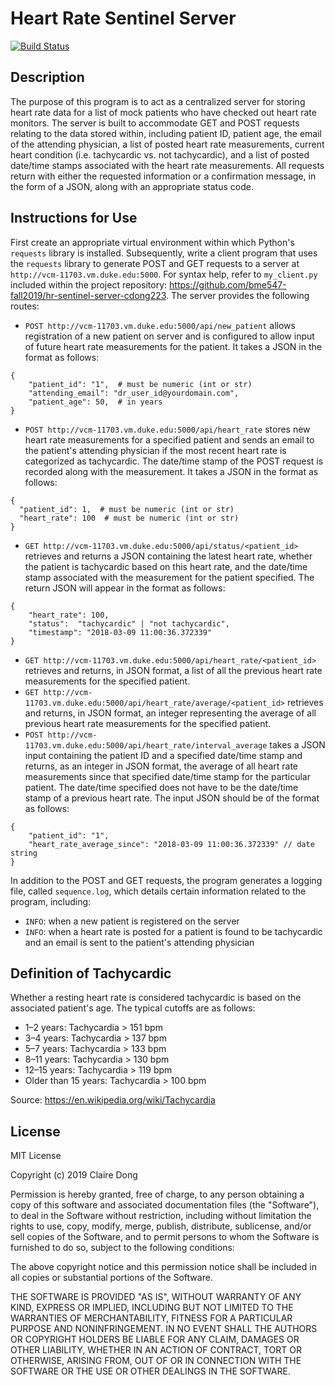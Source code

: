 # Heart Rate Sentinel Server

[![Build Status](https://travis-ci.com/bme547-fall2019/hr-sentinel-server-cdong223.svg?token=o3TBsFei64u2Cyoxf93i&branch=master)](https://travis-ci.com/bme547-fall2019/hr-sentinel-server-cdong223)

## Description
The purpose of this program is to act as a centralized server for storing heart rate data for a list of mock patients who have checked out heart rate monitors. The server is built to accommodate GET and POST requests relating to the data stored within, including patient ID, patient age, the email of the attending physician, a list of posted heart rate measurements, current heart condition (i.e. tachycardic vs. not tachycardic), and a list of posted date/time stamps associated with the heart rate measurements. All requests return with either the requested information or a confirmation message, in the form of a JSON, along with an appropriate status code.

## Instructions for Use
First create an appropriate virtual environment within which Python's `requests` library is installed. Subsequently, write a client program that uses the `requests` library to generate POST and GET requests to a server at `http://vcm-11703.vm.duke.edu:5000`. For syntax help, refer to `my_client.py` included within the project repository: https://github.com/bme547-fall2019/hr-sentinel-server-cdong223. The server provides the following routes:

- `POST http://vcm-11703.vm.duke.edu:5000/api/new_patient`
allows registration of a new patient on server and is configured to allow input of future heart rate measurements for the patient. It takes a JSON in the format as follows:
```
{
    "patient_id": "1",  # must be numeric (int or str)
    "attending_email": "dr_user_id@yourdomain.com",
    "patient_age": 50,  # in years
}
```
- `POST http://vcm-11703.vm.duke.edu:5000/api/heart_rate`
stores new heart rate measurements for a specified patient and sends an email to the patient's attending physician if the most recent heart rate is categorized as tachycardic. The date/time stamp of the POST request is recorded along with the measurement. It takes a JSON in the format as follows:
```
{
  "patient_id": 1,  # must be numeric (int or str)
  "heart_rate": 100  # must be numeric (int or str)
}
```
- `GET http://vcm-11703.vm.duke.edu:5000/api/status/<patient_id>`
retrieves and returns a JSON containing the latest heart rate, whether the patient is tachycardic based on this heart rate, and the date/time stamp associated with the measurement for the patient specified. The return JSON will appear in the format as follows:
```
{
    "heart_rate": 100,
    "status":  "tachycardic" | "not tachycardic",
    "timestamp": "2018-03-09 11:00:36.372339"  
}
```
- `GET http://vcm-11703.vm.duke.edu:5000/api/heart_rate/<patient_id>`
retrieves and returns, in JSON format, a list of all the previous heart rate measurements for the specified patient.
- `GET http://vcm-11703.vm.duke.edu:5000/api/heart_rate/average/<patient_id>`
retrieves and returns, in JSON format, an integer representing the average of all previous heart rate measurements for the specified patient.  
- `POST http://vcm-11703.vm.duke.edu:5000/api/heart_rate/interval_average`
takes a JSON input containing the patient ID and a specified date/time stamp and returns, as an integer in JSON format, the average of all heart rate measurements since that specified date/time stamp for the particular patient. The date/time specified does not have to be the date/time stamp of a previous heart rate. The input JSON should be of the format as follows:
```
{
    "patient_id": "1",
    "heart_rate_average_since": "2018-03-09 11:00:36.372339" // date string
}
```

In addition to the POST and GET requests, the program generates a logging file, called `sequence.log`, which details certain information related to the program, including:

- `INFO`: when a new patient is registered on the server
- `INFO`: when a heart rate is posted for a patient is found to be tachycardic and an email is sent to the patient's attending physician

## Definition of Tachycardic
Whether a resting heart rate is considered tachycardic is based on the associated patient's age. The typical cutoffs are as follows:
- 1–2 years: Tachycardia > 151 bpm
- 3–4 years: Tachycardia > 137 bpm
- 5–7 years: Tachycardia > 133 bpm
- 8–11 years: Tachycardia > 130 bpm
- 12–15 years: Tachycardia > 119 bpm
- Older than 15 years: Tachycardia > 100 bpm

Source: https://en.wikipedia.org/wiki/Tachycardia

## License
MIT License

Copyright (c) 2019 Claire Dong

Permission is hereby granted, free of charge, to any person obtaining a copy
of this software and associated documentation files (the "Software"), to deal
in the Software without restriction, including without limitation the rights
to use, copy, modify, merge, publish, distribute, sublicense, and/or sell
copies of the Software, and to permit persons to whom the Software is
furnished to do so, subject to the following conditions:

The above copyright notice and this permission notice shall be included in all
copies or substantial portions of the Software.

THE SOFTWARE IS PROVIDED "AS IS", WITHOUT WARRANTY OF ANY KIND, EXPRESS OR
IMPLIED, INCLUDING BUT NOT LIMITED TO THE WARRANTIES OF MERCHANTABILITY,
FITNESS FOR A PARTICULAR PURPOSE AND NONINFRINGEMENT. IN NO EVENT SHALL THE
AUTHORS OR COPYRIGHT HOLDERS BE LIABLE FOR ANY CLAIM, DAMAGES OR OTHER
LIABILITY, WHETHER IN AN ACTION OF CONTRACT, TORT OR OTHERWISE, ARISING FROM,
OUT OF OR IN CONNECTION WITH THE SOFTWARE OR THE USE OR OTHER DEALINGS IN THE
SOFTWARE.
